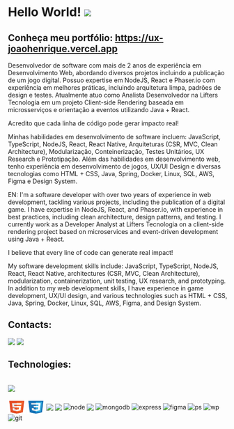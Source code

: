 # Hello World!  <img src="https://raw.githubusercontent.com/iampavangandhi/iampavangandhi/master/gifs/Hi.gif" width="30px">

## Conheça meu portfólio: https://ux-joaohenrique.vercel.app

Desenvolvedor de software com mais de 2 anos de experiência em Desenvolvimento Web, abordando diversos projetos incluindo a publicação de um jogo digital. Possuo expertise em NodeJS, React e Phaser.io com experiência em melhores práticas, incluindo arquitetura limpa, padrões de design e testes. Atualmente atuo como Analista Desenvolvedor na Lifters Tecnologia em um projeto Client-side Rendering baseada em microsserviços e orientação a eventos utilizando Java + React. 

Acredito que cada linha de código pode gerar impacto real!

Minhas habilidades em desenvolvimento de software incluem: JavaScript, TypeScript, NodeJS, React, React Native, Arquiteturas (CSR, MVC, Clean Architecture), Modularização, Conteinerização, Testes Unitários, UX Research e Prototipação. Além das habilidades em desenvolvimento web, tenho experiência em desenvolvimento de jogos, UX/UI Design e diversas tecnologias como HTML + CSS, Java, Spring, Docker, Linux, SQL, AWS, Figma e Design System.

EN: I'm a software developer with over two years of experience in web development, tackling various projects, including the publication of a digital game. I have expertise in NodeJS, React, and Phaser.io, with experience in best practices, including clean architecture, design patterns, and testing. I currently work as a Developer Analyst at Lifters Tecnologia on a client-side rendering project based on microservices and event-driven development using Java + React.

I believe that every line of code can generate real impact!

My software development skills include: JavaScript, TypeScript, NodeJS, React, React Native, architectures (CSR, MVC, Clean Architecture), modularization, containerization, unit testing, UX research, and prototyping. In addition to my web development skills, I have experience in game development, UX/UI design, and various technologies such as HTML + CSS, Java, Spring, Docker, Linux, SQL, AWS, Figma, and Design System.

## Contacts: 
<a href = "mailto:jhlucena2004@gmail.com"><img src="https://img.shields.io/badge/-Gmail-%23333?style=for-the-badge&logo=gmail&logoColor=white" target="_blank"></a>
<a href='https://www.linkedin.com/in/joão-henrique-de-lucena-1a834b207/'><img src='https://img.shields.io/badge/LinkedIn-0077B5?style=for-the-badge&logo=linkedin&logoColor=white' /></a> 

<!-- <center>  <div> 
    <a href="https://github.com/jaohenriqu3">
        <img height="180em" src="https://github-readme-stats.vercel.app/api?username=jaohenriqu3&show_icons=true&theme=dracula&include_all_commits=true&count_private=true"/> 
        <img height="180em" src="https://github-readme-stats.vercel.app/api/top-langs/?username=jaohenriqu3&layout=compact&langs_count=7&theme=dracula"/> 
    </div> </center> -->

## Technologies: 
 <div style="display: inline_block"> <br> 
  <img height="180em" src="https://github-readme-stats.vercel.app/api/top-langs/?username=jaohenriqu3&layout=compact&langs_count=7&theme=dracula"/> <br> <br> 
  <img align="center" alt="joao-HTML" height="30" width="40" src="https://raw.githubusercontent.com/devicons/devicon/master/icons/html5/html5-original.svg">
  <img align="center" alt="joao-CSS" height="30" width="40" src="https://raw.githubusercontent.com/devicons/devicon/master/icons/css3/css3-original.svg">
  <img  align="center" alt"javascript "height= "30"  width= "40" src="https://cdn.jsdelivr.net/gh/devicons/devicon/icons/javascript/javascript-original.svg" />
  <img  align="center" alt"typescript "height= "30"  width= "40" src="https://cdn.jsdelivr.net/gh/devicons/devicon/icons/typescript/typescript-original.svg" />
  <img align="center" height= "30"  width= "40" src="https://cdn.jsdelivr.net/gh/devicons/devicon/icons/nodejs/nodejs-original.svg" alt="node" />
  <img  align="center" alt"react "height= "30"  width= "40" src="https://cdn.jsdelivr.net/gh/devicons/devicon/icons/react/react-original.svg" />
  <img align="center" height= "30"  width= "40" src="https://cdn.jsdelivr.net/gh/devicons/devicon/icons/mongodb/mongodb-original.svg" alt="mongodb" /> 
  <img align="center" height= "30"  width= "40" src="https://cdn.jsdelivr.net/gh/devicons/devicon/icons/express/express-original.svg" alt="express" />
  <img align="center"height= "30"  width= "40" src="https://cdn.jsdelivr.net/gh/devicons/devicon/icons/figma/figma-original.svg" alt="figma">  
  <img align="center" height= "30"  width= "40" src="https://cdn.jsdelivr.net/gh/devicons/devicon/icons/photoshop/photoshop-plain.svg" alt="ps"> 
  <img align="center" height= "30"  width= "40"src="https://cdn.jsdelivr.net/gh/devicons/devicon/icons/wordpress/wordpress-plain.svg" alt="wp"/>
  <img align="center" height= "30"  width= "40" src="https://cdn.jsdelivr.net/gh/devicons/devicon/icons/git/git-original.svg" alt="git" />   
</div>  
    


